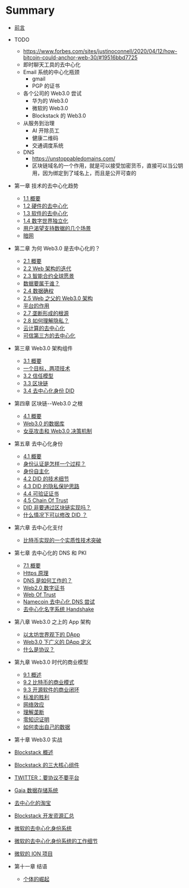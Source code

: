 # Summary

* [前言](intro.md)

* TODO
  - https://www.forbes.com/sites/justinoconnell/2020/04/12/how-bitcoin-could-anchor-web-30/#19516bbd7725
  - 即时聊天工具的去中心化
  - Email 系统的中心化瓶颈
    - gmail
    - PGP 的证书
  - 各个公司的 Web3.0 尝试
    - 华为的 Web3.0
    - 微软的 Web3.0
    - Blockstack 的 Web3.0
  - 从服务到治理
    - AI 开除员工
    - 健康二维码
    - 交通调度系统
  - DNS
    - https://unstoppabledomains.com/
    - 区块链域名的一个作用，就是可以接受加密货币，直接可以当公钥用，因为绑定到了域名上，而且是公开可查的

* 第一章 技术的去中心化趋势
  * [1.1 概要](01-tech/intro.md)
  * [1.2 硬件的去中心化](01-tech/hardware.md)
  * [1.3 软件的去中心化](01-tech/opensource.md)
  * [1.4 数字世界独立化](01-tech/decouple.md)
  * [用户渴望支持数据的几个场景](01-tech/cases.md)
  * [暗网](01-tech/dark.md)

* 第二章 为何 Web3.0 是去中心化的？
  * [2.1 概要](02-web3/intro.md)
  * [2.2 Web 架构的迭代](02-web3/history.md)
  * [2.3 智能合约全球愿景](02-web3/smart-c.md)
  * [数据要属于谁？](02-web3/who.md)
  * [2.4 数据确权](02-web3/own-data.md)
  * [2.5 Web 之父的 Web3.0 架构](02-web3/lee.md)
  * [平台的作用](02-web3/platform.md)
  * [2.7 垄断形成的根源](02-web3/monoply.md)
  * [2.8 如何理解隐私？](02-web3/crypto.md)
  * [云计算的去中心化](02-web3/cloud.md)
  * [可信第三方的去中心化](02-web3/ttp.md)

* 第三章 Web3.0 架构组件
  * [3.1 概要](03-comp/intro.md)
  * [一个目标，两项技术](03-comp/123.md)
  * [3.2 信任模型](03-comp/upgrade.md)
  * [3.3 区块链](03-comp/chain.md)
  * [3.4 去中心化身份 DID](03-comp/did.md)

* 第四章 区块链--Web3.0 之根
  * [4.1 概要](04-blockchain/intro.md)
  * [Web3.0 的数据库](04-blockchain/base.md)
  * [女巫攻击和 Web3.0 决策机制](04-blockchain/sybil.md)
  
* 第五章 去中心化身份
  * [4.1 概要](05-did/intro.md)
  * [身份认证是怎样一个过程？](05-did/auth.md)
  * [身份自主化](05-did/self-id.md)
  * [4.2 DID 的技术细节](05-did/details.md)
  * [4.3 DID 的隐私保护思路](05-did/privacy.md)
  * [4.4 可验证证书](05-did/vc.md)
  * [4.5 Chain Of Trust](05-did/cot.md)
  * [DID 非要通过区块链实现吗？](05-did/why-chain.md)
  * [什么情况下可以修改 DID ？](05-did/modify.md)

* 第六章 去中心化支付
  * [比特币实现的一个实质性技术突破](06-pay/bitcoin.md)

* 第七章 去中心化的 DNS 和 PKI
  * [7.1 概要](07-pki/intro.md)
  * [Https 原理](07-pki/https.md)
  * [DNS 是如何工作的？](07-pki/dns.md)
  * [Web2.0 数字证书](07-pki/certificate.md)
  * [Web Of Trust](05-did/wot.md)
  * [Namecoin 去中心化 DNS 尝试](07-pki/namecoin.md)
  * [去中心化名字系统 Handshake](07-pki/handshake.md)

* 第八章 Web3.0 之上的 App 架构
  * [以太坊世界观下的 DApp](08-app/e-dapp.md)
  * [Web3.0 下广义的 DApp 定义](08-app/my-dapp.md)
  * [什么是协议？](08-app/protocol.md)

* 第九章 Web3.0 时代的商业模型
  * [9.1 概述](09-model/intro.md)
  * [9.2 比特币的商业模式](09-model/co.md)
  * [9.3 开源软件的商业闭环](09-model/linux.md)
  * [标准的胜利](09-model/std.md)
  * [网络效应](09-model/network-effect.md)
  * [理解垄断](09-model/monoply.md)
  * [零知识证明](09-model/zk.md)
  * [如何卖出自己的数据](09-model/sell.md)

* 第十章 Web3.0 实战
 * [Blockstack 概述](10-blsk/bs-intro.md)
 * [Blockstack 的三大核心组件](10-blsk/three.md)
 * [TWITTER：要协议不要平台](02-web3/p-n-p.md)
 * [Gaia 数据存储系统](10-blsk/gaia.md)
 * [去中心化的淘宝](10-blsk/bazzar.md)
 * [Blockstack 开发资源汇总](10-blsk/refs.md)
 * [微软的去中心化身份系统](05-did/micro.md)
 * [微软的去中心化身份系统的工作细节](05-did/get.md)
 * [微软的 ION 项目](05-did/ion.md)

* 第十一章 结语
  * [个体的崛起](11-end/individual.md)
